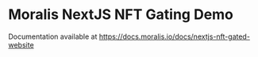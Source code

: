 # Moralis NextJS NFT Gating Demo

Documentation available at https://docs.moralis.io/docs/nextjs-nft-gated-website
